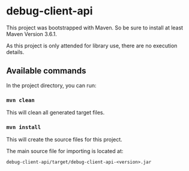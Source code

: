 # debug-client-api

This project was bootstrapped with Maven. So be sure to install at least Maven Version 3.6.1.

As this project is only attended for library use, there are no execution details.

## Available commands

In the project directory, you can run:

### `mvn clean`

This will clean all generated target files.

### `mvn install`

This will create the source files for this project.

The main source file for importing is located at:

`debug-client-api/target/debug-client-api-<version>.jar`